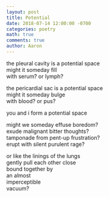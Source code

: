 ```yaml
---
layout: post
title: Potential
date: 2018-07-14 12:00:00 -0700
categories: poetry 
math: true
comments: true
author: Aaron
---
```

the pleural cavity is a potential space  
might it someday fill  
with serum? or lymph?

the pericardial sac is a potential space  
might it someday bulge  
with blood? or pus?

you and i form a potential space

might we someday effuse boredom?  
exude malignant bitter thoughts?  
tamponade from pent-up frustration?  
erupt with silent purulent rage?

or like the linings of the lungs  
gently pull each other close  
bound together by  
an almost  
imperceptible  
vacuum?